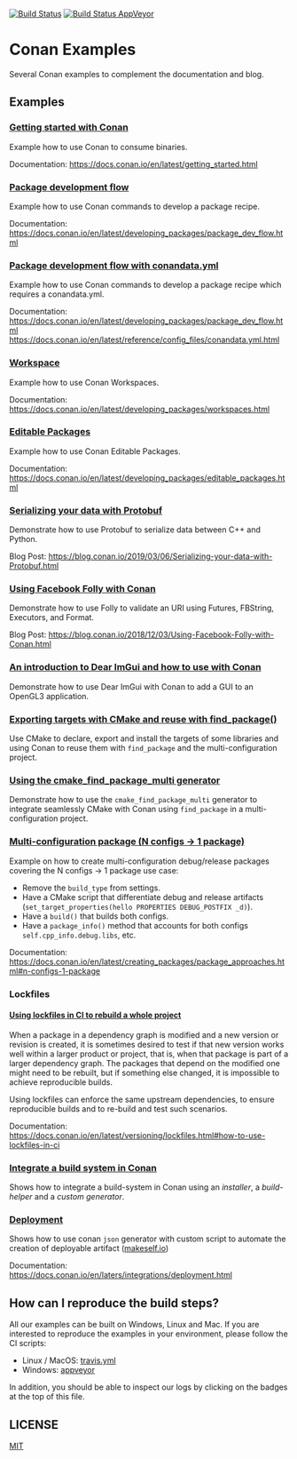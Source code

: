 [![Build Status](https://travis-ci.org/conan-io/examples.svg?branch=master)](https://travis-ci.org/conan-io/examples)
[![Build Status AppVeyor](https://ci.appveyor.com/api/projects/status/github/conan-io/examples?svg=true)](https://ci.appveyor.com/project/ConanOrgCI/examples)

# Conan Examples

Several Conan examples to complement the documentation and blog.

## Examples

### [Getting started with Conan](libraries/poco/md5)

Example how to use Conan to consume binaries.

Documentation: https://docs.conan.io/en/latest/getting_started.html

### [Package development flow](features/package_development_flow)

Example how to use Conan commands to develop a package recipe.

Documentation: https://docs.conan.io/en/latest/developing_packages/package_dev_flow.html

### [Package development flow with conandata.yml](features/package_development_flow_conandata)

Example how to use Conan commands to develop a package recipe which requires a conandata.yml.

Documentation: https://docs.conan.io/en/latest/developing_packages/package_dev_flow.html
               https://docs.conan.io/en/latest/reference/config_files/conandata.yml.html

### [Workspace](features/workspace)

Example how to use Conan Workspaces.

Documentation: https://docs.conan.io/en/latest/developing_packages/workspaces.html

### [Editable Packages](features/editable)

Example how to use Conan Editable Packages.

Documentation: https://docs.conan.io/en/latest/developing_packages/editable_packages.html

### [Serializing your data with Protobuf](libraries/protobuf/serialization)

Demonstrate how to use Protobuf to serialize data between C++ and Python.

Blog Post: https://blog.conan.io/2019/03/06/Serializing-your-data-with-Protobuf.html

### [Using Facebook Folly with Conan](libraries/folly/basic)

Demonstrate how to use Folly to validate an URI using Futures, FBString, Executors, and Format.

Blog Post: https://blog.conan.io/2018/12/03/Using-Facebook-Folly-with-Conan.html

### [An introduction to Dear ImGui and how to use with Conan](libraries/dear-imgui/basic)

Demonstrate how to use Dear ImGui with Conan to add a GUI to an OpenGL3 application.

### [Exporting targets with CMake and reuse with find_package()](features/cmake/find_package/exported_targets_multiconfig)

Use CMake to declare, export and install the targets of some libraries and using Conan to reuse them with
``find_package`` and the multi-configuration project.

### [Using the cmake_find_package_multi generator](features/cmake/find_package/find_cmake_multi_generator_targets)

Demonstrate how to use the ``cmake_find_package_multi`` generator to integrate seamlessly CMake with Conan
using ``find_package`` in a multi-configuration project.


### [Multi-configuration package (N configs -> 1 package)](features/multi_config)

Example on how to create multi-configuration debug/release packages covering the N configs -> 1 package use case:

- Remove the ``build_type`` from settings.
- Have a CMake script that differentiate debug and release artifacts (``set_target_properties(hello PROPERTIES DEBUG_POSTFIX _d)``).
- Have a ``build()`` that builds both configs.
- Have a ``package_info()`` method that accounts for both configs ``self.cpp_info.debug.libs``, etc.

Documentation: https://docs.conan.io/en/latest/creating_packages/package_approaches.html#n-configs-1-package


### Lockfiles

#### [Using lockfiles in CI to rebuild a whole project](features/lockfiles/ci)

When a package in a dependency graph is modified and a new version or revision is created, it
is sometimes desired to test if that new version works well within a larger product or project,
that is, when that package is part of a larger dependency graph. The packages that depend on
the modified one might need to be rebuilt, but if something else changed, it is impossible to
achieve reproducible builds.

Using lockfiles can enforce the same upstream dependencies, to ensure reproducible builds and to re-build and test such scenarios.

Documentation: https://docs.conan.io/en/latest/versioning/lockfiles.html#how-to-use-lockfiles-in-ci

### [Integrate a build system in Conan](features/integrate_build_system)

Shows how to integrate a build-system in Conan using an *installer*, a *build-helper* and a *custom generator*.

### [Deployment](features/deployment)

Shows how to use conan ``json`` generator with custom script to automate the creation of deployable artifact ([makeself.io](https://makeself.io))

Documentation: https://docs.conan.io/en/laters/integrations/deployment.html

## How can I reproduce the build steps?

All our examples can be built on Windows, Linux and Mac. If you are interested to reproduce
the examples in your environment, please follow the CI scripts:

* Linux / MacOS: [travis.yml](.travis.yml)
* Windows: [appveyor](appveyor.yml)

In addition, you should be able to inspect our logs by clicking on the badges at the top of this file.

## LICENSE
[MIT](LICENSE)
